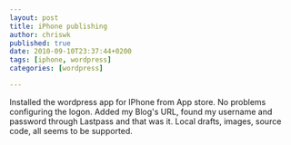 ```yaml
---
layout: post
title: iPhone publishing
author: chriswk
published: true
date: 2010-09-10T23:37:44+0200
tags: [iphone, wordpress]
categories: [wordpress]

---
```


<p>Installed the wordpress app for IPhone from App store. No problems configuring the logon. Added my Blog's URL, found my username and password through Lastpass and that was it. Local drafts, images, source code, all seems to be supported.</p>
